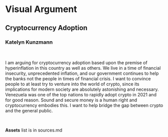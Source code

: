 # Visual Argument

## Cryptocurrency Adoption

### Katelyn Kunzmann
<br>

I am arguing for cryptocurrency adoption based upon the premise of hyperinflation in this country as well as others. We live in a time of financial insecurity, unprecedented inflation, and our government continues to help the banks not the people in times of financial crisis. I want to convince people to at least try to venture into the world of crypto, since its implications for modern society are absolutely astonishing and necessary. Venezuela was one of the top nations to rapidly adopt crypto in 2021 and for good reason. Sound and secure money is a human right and cryptocurrency embodies this. I want to help bridge the gap between crypto and the general public.


<br>

__Assets__ list is in sources.md

<br>
